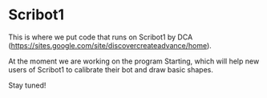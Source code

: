 Scribot1
========

This is where we put code that runs on Scribot1 by DCA (https://sites.google.com/site/discovercreateadvance/home).

At the moment we are working on the program Starting, which will help new users of Scribot1 to calibrate their bot and draw basic shapes.

Stay tuned!
